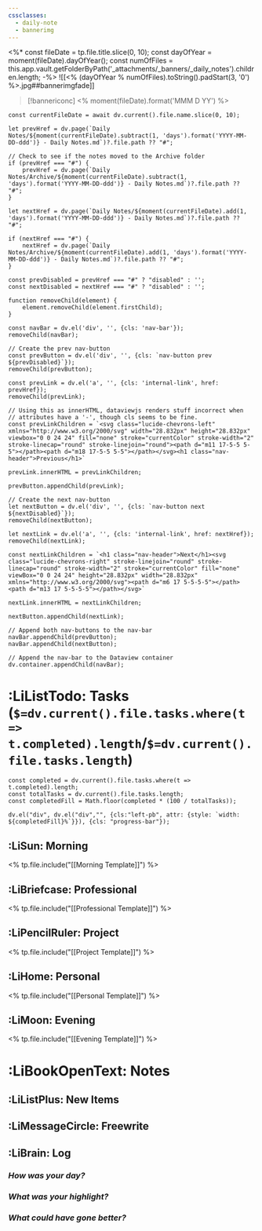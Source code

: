 ```yaml
---
cssclasses:
  - daily-note
  - bannerimg
---
```

<%*
const fileDate = tp.file.title.slice(0, 10);
const dayOfYear = moment(fileDate).dayOfYear();
const numOfFiles = this.app.vault.getFolderByPath('_attachments/_banners/_daily_notes').children.length;
-%>
![[<% (dayOfYear % numOfFiles).toString().padStart(3, '0') %>.jpg##bannerimgfade]]
> [!bannericonc]
> <% moment(fileDate).format('MMM D YY') %>
```dataviewjs
const currentFileDate = await dv.current().file.name.slice(0, 10);

let prevHref = dv.page(`Daily Notes/${moment(currentFileDate).subtract(1, 'days').format('YYYY-MM-DD-ddd')} - Daily Notes.md`)?.file.path ?? "#";

// Check to see if the notes moved to the Archive folder
if (prevHref === "#") {
	prevHref = dv.page(`Daily Notes/Archive/${moment(currentFileDate).subtract(1, 'days').format('YYYY-MM-DD-ddd')} - Daily Notes.md`)?.file.path ?? "#";
}

let nextHref = dv.page(`Daily Notes/${moment(currentFileDate).add(1, 'days').format('YYYY-MM-DD-ddd')} - Daily Notes.md`)?.file.path ?? "#";

if (nextHref === "#") {
	nextHref = dv.page(`Daily Notes/Archive/${moment(currentFileDate).add(1, 'days').format('YYYY-MM-DD-ddd')} - Daily Notes.md`)?.file.path ?? "#";
}

const prevDisabled = prevHref === "#" ? "disabled" : '';
const nextDisabled = nextHref === "#" ? "disabled" : '';

function removeChild(element) {
	element.removeChild(element.firstChild);
}

const navBar = dv.el('div', '', {cls: 'nav-bar'});
removeChild(navBar);
  
// Create the prev nav-button
const prevButton = dv.el('div', '', {cls: `nav-button prev ${prevDisabled}`});
removeChild(prevButton);

const prevLink = dv.el('a', '', {cls: 'internal-link', href: prevHref});
removeChild(prevLink);

// Using this as innerHTML, dataviewjs renders stuff incorrect when
// attributes have a '-', though cls seems to be fine.
const prevLinkChildren = `<svg class="lucide-chevrons-left" xmlns="http://www.w3.org/2000/svg" width="28.832px" height="28.832px" viewbox="0 0 24 24" fill="none" stroke="currentColor" stroke-width="2" stroke-linecap="round" stroke-linejoin="round"><path d="m11 17-5-5 5-5"></path><path d="m18 17-5-5 5-5"></path></svg><h1 class="nav-header">Previous</h1>`

prevLink.innerHTML = prevLinkChildren;

prevButton.appendChild(prevLink);

// Create the next nav-button
let nextButton = dv.el('div', '', {cls: `nav-button next ${nextDisabled}`});
removeChild(nextButton);

let nextLink = dv.el('a', '', {cls: 'internal-link', href: nextHref});
removeChild(nextLink);

const nextLinkChildren = `<h1 class="nav-header">Next</h1><svg class="lucide-chevrons-right" stroke-linejoin="round" stroke-linecap="round" stroke-width="2" stroke="currentColor" fill="none" viewBox="0 0 24 24" height="28.832px" width="28.832px" xmlns="http://www.w3.org/2000/svg"><path d="m6 17 5-5-5-5"></path><path d="m13 17 5-5-5-5"></path></svg>`

nextLink.innerHTML = nextLinkChildren;

nextButton.appendChild(nextLink);
  
// Append both nav-buttons to the nav-bar
navBar.appendChild(prevButton);
navBar.appendChild(nextButton);

// Append the nav-bar to the Dataview container
dv.container.appendChild(navBar);
```
# :LiListTodo: Tasks (`$=dv.current().file.tasks.where(t => t.completed).length`/`$=dv.current().file.tasks.length`)
```dataviewjs
const completed = dv.current().file.tasks.where(t => t.completed).length;
const totalTasks = dv.current().file.tasks.length;
const completedFill = Math.floor(completed * (100 / totalTasks));

dv.el("div", dv.el("div","", {cls:"left-pb", attr: {style: `width: ${completedFill}%`}}), {cls: "progress-bar"}); 
```
## :LiSun: Morning
<% tp.file.include("[[Morning Template]]") %>
## :LiBriefcase: Professional
<% tp.file.include("[[Professional Template]]") %>
## :LiPencilRuler: Project
<% tp.file.include("[[Project Template]]") %>
## :LiHome: Personal
<% tp.file.include("[[Personal Template]]") %>
## :LiMoon: Evening
<% tp.file.include("[[Evening Template]]") %>
# :LiBookOpenText: Notes
## :LiListPlus: New Items
## :LiMessageCircle: Freewrite
## :LiBrain: Log
### *How was your day?*
### *What was your highlight?*
### *What could have gone better?*
